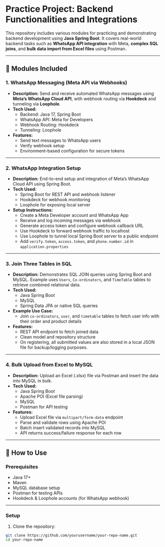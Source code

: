 # Practice Project: Backend Functionalities and Integrations

This repository includes various modules for practicing and demonstrating backend development using **Java Spring Boot**. It covers real-world backend tasks such as **WhatsApp API integration** with Meta, **complex SQL joins**, and **bulk data import from Excel files** using Postman.

---

## 🚀 Modules Included

### 1. WhatsApp Messaging (Meta API via Webhooks)
- **Description:** Send and receive automated WhatsApp messages using **Meta’s WhatsApp Cloud API**, with webhook routing via **Hookdeck** and tunneling via **Loophole**.
- **Tech Used:** 
  - Backend: Java 17, Spring Boot  
  - WhatsApp API: Meta for Developers  
  - Webhook Routing: Hookdeck  
  - Tunneling: Loophole
- **Features:**
  - Send text messages to WhatsApp users
  - Verify webhook setup
  - Environment-based configuration for secure tokens

---

### 2. WhatsApp Integration Setup
- **Description:** End-to-end setup and integration of Meta’s WhatsApp Cloud API using Spring Boot.
- **Tech Used:** 
  - Spring Boot for REST API and webhook listener  
  - Hookdeck for webhook monitoring  
  - Loophole for exposing local server
- **Setup Instructions:**
  - Create a Meta Developer account and WhatsApp App
  - Receive and log incoming messages via webhook
  - Generate access token and configure webhook callback URL
  - Use Hookdeck to forward webhook traffic to localhost
  - Use Loophole to tunnel local Spring Boot server to a public endpoint
  - Add `verify.token`, `access.token`, and `phone.number.id` in `application.properties`

---

### 3. Join Three Tables in SQL
- **Description:** Demonstrates SQL JOIN queries using Spring Boot and MySQL. Example uses `Users`, `Co-ordinators`, and `TimeTable` tables to retrieve combined relational data.
- **Tech Used:** 
  - Java Spring Boot  
  - MySQL  
  - Spring Data JPA or native SQL queries
- **Example Use Case:**
  - Join `co-ordinators`, `user`, and `timetable` tables to fetch user info with their order and product details
- **Features:**
  - REST API endpoint to fetch joined data
  - Clean model and repository structure
  - On registering, all submitted values are also stored in a local JSON file for backup/logging purposes.

---

### 4. Bulk Upload from Excel to MySQL
- **Description:** Upload an Excel (.xlsx) file via Postman and insert the data into MySQL in bulk.
- **Tech Used:** 
  - Java Spring Boot  
  - Apache POI (Excel file parsing)  
  - MySQL  
  - Postman for API testing
- **Features:**
  - Upload Excel file via `multipart/form-data` endpoint
  - Parse and validate rows using Apache POI
  - Batch insert validated records into MySQL
  - API returns success/failure response for each row

---

## 🧪 How to Use

### Prerequisites
- Java 17+
- Maven
- MySQL database setup
- Postman for testing APIs
- Hookdeck & Loophole accounts (for WhatsApp webhook)

---

### Setup

1. Clone the repository:
```bash
git clone https://github.com/yourusername/your-repo-name.git
cd your-repo-name

